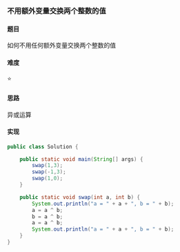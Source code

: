 ### 不用额外变量交换两个整数的值

#### 题目
如何不用任何额外变量交换两个整数的值

#### 难度
:star:

#### 思路
异或运算


#### 实现
```Java
public class Solution {

    public static void main(String[] args) {
        swap(1,3);
        swap(-1,3);
        swap(1,0);
    }

    public static void swap(int a, int b) {
        System.out.println("a = " + a + ", b = " + b);
        a = a ^ b;
        b = a ^ b;
        a = a ^ b;
        System.out.println("a = " + a + ", b = " + b);
    }
}
```
